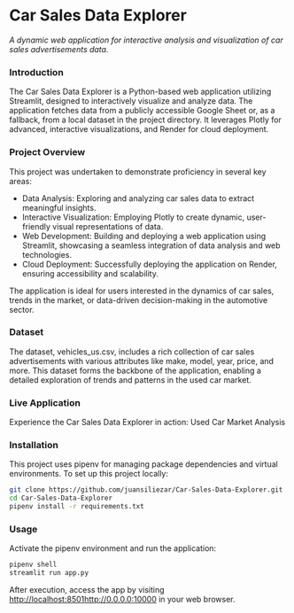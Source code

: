 # Car Sales Data Explorer
*A dynamic web application for interactive analysis and visualization of car sales advertisements data.*

### Introduction
The Car Sales Data Explorer is a Python-based web application utilizing Streamlit, designed to interactively visualize and analyze data. The application fetches data from a publicly accessible Google Sheet or, as a fallback, from a local dataset in the project directory. It leverages Plotly for advanced, interactive visualizations, and Render for cloud deployment.

### Project Overview
This project was undertaken to demonstrate proficiency in several key areas:

- Data Analysis: Exploring and analyzing car sales data to extract meaningful insights.
- Interactive Visualization: Employing Plotly to create dynamic, user-friendly visual representations of data.
- Web Development: Building and deploying a web application using Streamlit, showcasing a seamless integration of data analysis and web technologies.
- Cloud Deployment: Successfully deploying the application on Render, ensuring accessibility and scalability.

The application is ideal for users interested in the dynamics of car sales, trends in the market, or data-driven decision-making in the automotive sector.

### Dataset
The dataset, vehicles_us.csv, includes a rich collection of car sales advertisements with various attributes like make, model, year, price, and more. This dataset forms the backbone of the application, enabling a detailed exploration of trends and patterns in the used car market.

### Live Application
Experience the Car Sales Data Explorer in action: Used Car Market Analysis

### Installation
This project uses pipenv for managing package dependencies and virtual environments. To set up this project locally:

```bash
git clone https://github.com/juansiliezar/Car-Sales-Data-Explorer.git
cd Car-Sales-Data-Explorer
pipenv install -r requirements.txt
```

### Usage
Activate the pipenv environment and run the application:

```bash
pipenv shell
streamlit run app.py
```

After execution, access the app by visiting [http://localhost:8501](http://0.0.0.0:10000)http://0.0.0.0:10000 in your web browser.
